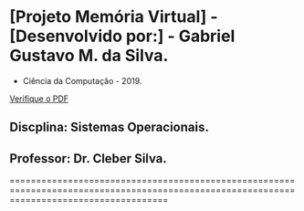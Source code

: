 # [Projeto Memória Virtual] - [Desenvolvido por:] - Gabriel Gustavo M. da Silva. 
* Ciência da Computação - 2019.


[Verifique o PDF](./SistemasOperacionais-GabrielGustavo-MemoriaVirtual.pdf)

##  Discplina: Sistemas Operacionais.
##  Professor:  Dr. Cleber Silva.
========================================================================================================================================== 
